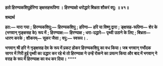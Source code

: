 **हतो हिरण्यकशिपुर्हरिणा ङ्क्षसहरूपिणा ।** **हिरण्याक्षो धरोद्धारे बिभ्रता शौकरं वपु: ॥ ४१॥** 

**शब्दार्थ** 

**हत:—** **मारा गया** **; हिरण्यकशिपु:—** **हिरण्यकशिपु** **; हरिणा—** **हरि या विष्णु द्वारा** **; ङ्क्षसह-रूपिणा—** **शेर के (भगवान् नृङ्क्षसह के)** **रूप में** **; हिरण्याक्ष:—** **हिरण्याक्ष** **; धरा-उद्धारे—** **पृथ्वी उठाने के लिए** **; बिभ्रता—** **धारण करके** **; शौकरम्—** **सूकर जैसा** **; वपु:—** **स्वरूप।** **.** 

**भगवान् श्री हरि ने नृङ्क्षसह देव के रूप में प्रकट होकर हिरण्यकशिपु का वध किया। जब** **भगवान् गर्भोदक सागर में गिरी हुई पृथ्वी का उद्धार कर रहे थे तो हिरण्याक्ष ने उन्हें रोकने का** **प्रयत्न किया और बाद में भगवान् ने वराह के रूप में हिरण्याक्ष का वध कर दिया।** **** 